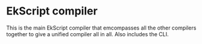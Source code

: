 # EkScript compiler

This is the main EkScript compiler that emcompasses all the other compilers together to give a unified compiler all in all. Also includes the CLI.
